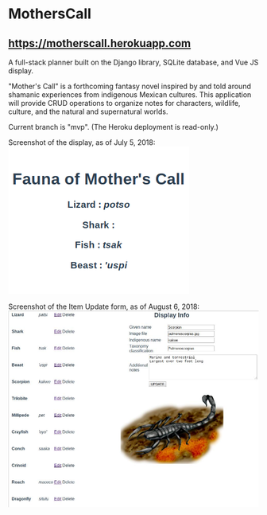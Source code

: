 # MothersCall
## https://motherscall.herokuapp.com

A full-stack planner built on the Django library, SQLite database, and Vue JS display.

"Mother's Call" is a forthcoming fantasy novel inspired by and told around shamanic experiences from indigenous Mexican cultures.
This application will provide CRUD operations to organize notes for characters, wildlife, culture, and the natural and supernatural worlds.

Current branch is "mvp". (The Heroku deployment is read-only.)

Screenshot of the display, as of July 5, 2018:
![Screenshot of Mother's Call fauna](https://raw.githubusercontent.com/EdgarAhDzib/MothersCall/master/mc_fauna.png)

Screenshot of the Item Update form, as of August 6, 2018:
![Screenshot of Mother's Call fauna](https://raw.githubusercontent.com/EdgarAhDzib/MothersCall/formDisplay/scorpion_item.jpg)

